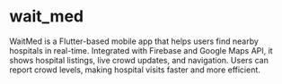 # wait_med

WaitMed is a Flutter-based mobile app that helps users find nearby hospitals in real-time. Integrated with Firebase and Google Maps API, it shows hospital listings, live crowd updates, and navigation. Users can report crowd levels, making hospital visits faster and more efficient.
